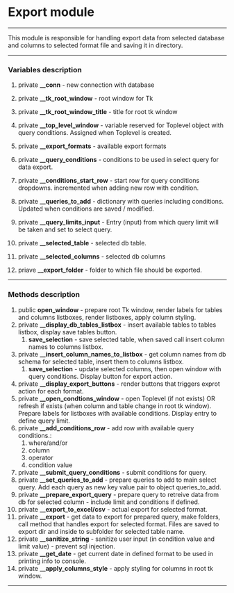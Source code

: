 # Export module

---

This module is responsible for handling export data from selected database and columns to selected format file and saving it in directory.

---

### Variables description

1. private **__conn** - new connection with database

2. private **__tk_root_window** - root window for Tk

3. private **__tk_root_window_title** - title for root tk window

4. private **__top_level_window** - variable reserved for Toplevel object with query conditions. Assigned when Toplevel is created. 

5. private **__export_formats**  - available export formats

6. private **__query_conditions** - conditions to be used in select query for data export.

7. private **__conditions_start_row** - start row for query conditions dropdowns. incremented when adding new row with condition.

8. private **__queries_to_add** - dictionary with queries including conditions. Updated when conditions are saved / modified. 

9. private **__query_limits_input** - Entry (input) from which query limit will be taken and set to select query.

10. private **__selected_table** - selected db table.

11. private **__selected_columns** - selected db columns

12. priave **__export_folder** - folder to which file should be exported. 

---

### Methods description

1. public **open_window** - prepare root Tk window, render labels for tables and columns listboxes, render listboxes, apply column styling.
2. private **__display_db_tables_listbox** - insert available tables to tables listbox, display save tables button.
   1. **save_selection** - save selected table, when saved call insert column names to columns listbox.
3. private **__insert_column_names_to_listbox** - get column names from db schema for selected table, insert them to columns listbox.
   1. **save_selection** - update selected columns, then open window with query conditions. Display button for export action.
4. private **__display_export_buttons** - render buttons that triggers exprot action for each format.
5. private **__open_condtions_window** - open Toplevel (if not exists) OR refresh if exists (when column and table change in root tk window). Prepare labels for listboxes with available conditions. Display entry to define query limit.
6. private **__add_conditions_row** - add row with available query conditions.:
   1. where/and/or
   2. column
   3. operator
   4. condition value
7. private **__submit_query_conditions** - submit conditions for query.
8. private **__set_queries_to_add** - prepare queries to add to main select query. Add each query as new key value pair to object queries_to_add. 
9. private **__prepare_export_query** - prepare query to retreive data from db for selected column - include limit and conditions if defined.
10. private **__export_to_excel/csv** - actual export for selected format.
11. private **__export** - get data to export for prepared query, make folders, call method that handles export for selected format. Files are saved to export dir and inside to subfolder for selected table name.
12. private **__sanitize_string** - sanitize user input (in condition value and limit value) - prevent sql injection.
13. private **__get_date** - get current date in defined format to be used in printing info to console.
14. private **__apply_columns_style** - apply styling for columns in root tk window.

---

### 
